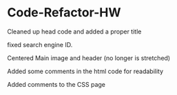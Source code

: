 # Code-Refactor-HW

Cleaned up head code and added a proper title

fixed search engine ID. 

Centered Main image and header (no longer is stretched)

Added some comments in the html code for readability 

Added comments to the CSS page
